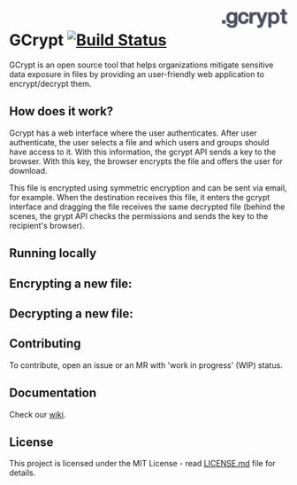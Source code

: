 <img src="images/gcrypt-logo.png" align="right" height="35" />

# GCrypt [![Build Status](https://travis-ci.org/globocom/gcrypt.svg?branch=master)](https://travis-ci.org/globocom/gcrypt)

GCrypt is an open source tool that helps organizations mitigate sensitive data exposure in files by providing an user-friendly web application to encrypt/decrypt them.

## How does it work?

Gcrypt has a web interface where the user authenticates. After user authenticate, the user selects a file and which users and groups should have access to it. With this information, the gcrypt API sends a key to the browser. With this key, the browser encrypts the file and offers the user for download.

This file is encrypted using symmetric encryption and can be sent via email, for example. When the destination receives this file, it enters the gcrypt interface and dragging the file receives the same decrypted file (behind the scenes, the grypt API checks the permissions and sends the key to the recipient's browser).

## Running locally


## Encrypting a new file:

## Decrypting a new file:

## Contributing

To contribute, open an issue or an MR with 'work in progress' (WIP) status.

## Documentation

Check our [wiki](https://github.com/globocom/gcrypt/wiki).

## License

This project is licensed under the MIT License - read [LICENSE.md](LICENSE.md) file for details.
